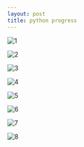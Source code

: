 ```yaml
---
layout: post
title: python progress
---
```


![1]  

![2](https://drive.google.com/open?id=19-1k9xTHokO66nkm-VfNCHYsCXVGD2fS)  

![3](https://drive.google.com/open?id=15hqmoZx-peXRuiZf_eC7e95FJiIMJ0ZD)  

![4](https://drive.google.com/open?id=1AUJiajpAxxf04T0cLnQOVi2loU_JRa8V)  

![5](https://drive.google.com/open?id=102DlSmrxxdR9SgYwQ1hgRgoXgPa3GprF)  

![6](https://drive.google.com/open?id=10UhE9IBrbz1b1ssb4Slub6_1V4xXUiI3)  

![7](https://drive.google.com/open?id=1eeo_6fkadN6UsFPmRo2mPVO2xEuSUS7G)  

![8](https://drive.google.com/open?id=1XhC2OTh8uqub-so9ybhmt-gq1nORkODI)  


[1]: https://drive.google.com/open?id=1NNd3V5Y_g8iccBSRSb85VR-qtukB4X2P
